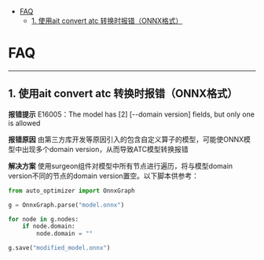 - [FAQ](#faq)
  - [1. 使用ait convert atc 转换时报错（ONNX格式）](#1-使用ait-convert-atc-转换时报错onnx格式)

# FAQ

----------------------------------------

## 1. 使用ait convert atc 转换时报错（ONNX格式）
**报错提示** E16005：The model has [2] [--domain version] fields, but only one is allowed

**报错原因** 由第三方库开发等原因引入的包含自定义算子的模型，可能使ONNX模型中出现多个domain version，从而导致ATC模型转换报错

**解决方案** 使用surgeon组件对模型中所有节点进行遍历，将与模型domain version不同的节点的domain version置空。以下脚本供参考：

```python
from auto_optimizer import OnnxGraph

g = OnnxGraph.parse("model.onnx")

for node in g.nodes:
    if node.domain:
        node.domain = ""

g.save("modified_model.onnx")
```
